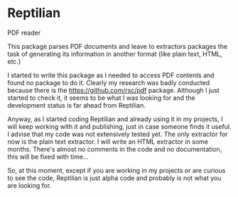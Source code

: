 # Reptilian
PDF reader

This package parses PDF documents and leave to extractors packages the task of generating its information
in another format (like plain text, HTML, etc.)

I started to write this package as I needed to access PDF contents and found no package to do it.
Clearly my research was badly conducted because there is the https://github.com/rsc/pdf package.
Although I just started to check it, it seems to be what I was looking for and the development status
is far ahead from Reptilian.

Anyway, as I started coding Reptilian and already using it in my projects,
I will keep working with it and publishing, just in case someone finds it useful.
I advise that my code was not extensively tested yet.
The only extractor for now is the plain text extractor.
I will write an HTML extractor in some months.
There's almost no comments in the code and no documentation,
this will be fixed with time...

So, at this moment, except if you are working in my projects or are curious to see the code,
Reptilian is just alpha code and probably is not what you are looking for.

